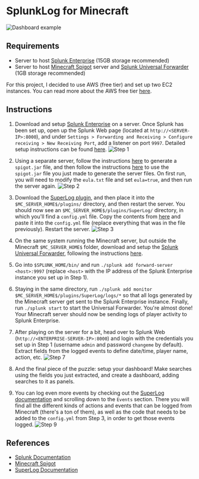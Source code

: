 # SplunkLog for Minecraft

![Dashboard example](https://i.imgur.com/PmH1U2V.png)

## Requirements

- Server to host [Splunk Enterprise](https://www.splunk.com/en_us/download/splunk-enterprise.html) (15GB storage recommended)
- Server to host [Minecraft Spigot](https://www.spigotmc.org/) server and [Splunk Universal Forwarder](https://www.splunk.com/en_us/download/universal-forwarder.html) (1GB storage recommended)

For this project, I decided to use AWS (free tier) and set up two EC2 instances. You can read more about the AWS free tier [here](https://aws.amazon.com/free/).

## Instructions

1. Download and setup [Splunk Enterprise](https://www.splunk.com/en_us/download/splunk-enterprise.html) on a server. Once Splunk has been set up, open up the Splunk Web page (located at `http://<SERVER-IP>:8000`), and under `Settings > Forwarding and Receiving > Configure receiving > New Receiving Port`, add a listener on port `9997`. Detailed setup instructions can be found [here](https://docs.splunk.com/Documentation/MSExchange/4.0.1/DeployMSX/InstallaSplunkIndexer).
![Step 1](https://docs.splunk.com/images/5/52/Exch_31_setupfwdrecv.png)
2. Using a separate server, follow the instructions [here](https://www.spigotmc.org/wiki/buildtools/) to generate a `spigot.jar` file, and then follow the instructions [here](https://www.spigotmc.org/wiki/spigot-installation/) to use the `spigot.jar` file you just made to generate the server files. On first run, you will need to modify the `eula.txt` file and set `eula=true`, and then run the server again. 
![Step 2](https://i.imgur.com/bVoSzVT.png)
3. Download the [SuperLog plugin](https://www.spigotmc.org/resources/superlog-async-1-7-1-15.65399/), and then place it into the `$MC_SERVER_HOME$/plugins/` directory, and then restart the server. You should now see an `$MC_SERVER_HOME$/plugins/SuperLog/` directory, in which you'll find a `config.yml` file. Copy the contents from [here](https://raw.githubusercontent.com/sidward35/SplunkLog/master/src/main/resources/config.yml) and paste it into the `config.yml` file (replace everything that was in the file previously). Restart the server.
![Step 3](https://i.imgur.com/ujtOtEw.png)
4. On the same system running the Minecraft server, but outside the Minecraft `$MC_SERVER_HOME$` folder, download and setup the [Splunk Universal Forwarder](https://www.splunk.com/en_us/download/universal-forwarder.html), following the instructions [here](https://docs.splunk.com/Documentation/Forwarder/latest/Forwarder/HowtoforwarddatatoSplunkEnterprise).

5. Go into `$SPLUNK_HOME/bin/` and run `./splunk add forward-server <host>:9997` (replace `<host>` with the IP address of the Splunk Enterprise instance you set up in Step 1).

6. Staying in the same directory, run `./splunk add monitor $MC_SERVER_HOME$/plugins/SuperLog/logs/*` so that all logs generated by the Minecraft server get sent to the Splunk Enterprise instance. Finally, run `./splunk start` to start the Universal Forwarder. You're almost done! Your Minecraft server should now be sending logs of player activity to Splunk Enterprise.

7. After playing on the server for a bit, head over to Splunk Web (`http://<ENTERPRISE-SERVER-IP>:8000`) and login with the credentials you set up in Step 1 (username `admin` and password `changeme` by default). Extract fields from the logged events to define date/time, player name, action, etc.
![Step 7](https://i.imgur.com/gR6SWK6.png)
8. And the final piece of the puzzle: setup your dashboard! Make searches using the fields you just extracted, and create a dashboard, adding searches to it as panels.

9. You can log even more events by checking out the [SuperLog documentation](http://superlog.andross.fr/#doc) and scrolling down to the `Events` section. There you will find all the different kinds of actions and events that can be logged from Minecraft (there's a ton of them), as well as the code that needs to be added to the `config.yml` from Step 3, in order to get those events logged.
![Step 9](https://i.imgur.com/yZ0hGAe.png)

## References

- [Splunk Documentation](https://docs.splunk.com/Documentation)
- [Minecraft Spigot](https://www.spigotmc.org/)
- [SuperLog Documentation](http://superlog.andross.fr/#doc)
